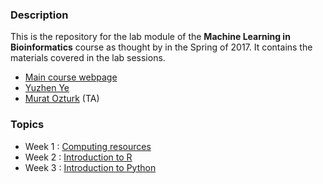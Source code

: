 ### Description

This is the repository for the lab module of the **Machine Learning in Bioinformatics** course as thought by  in the Spring of 2017.
It contains the materials covered in the lab sessions.

  * [Main course webpage](http://homes.soic.indiana.edu/yye/lab/teaching/spring2017-I529/)
  * [Yuzhen Ye](http://homes.soic.indiana.edu/yye/lab/index.php)
  * [Murat Ozturk](http://murat.littleblack.fish) (TA)

### Topics

  * Week 1 : [Computing resources](computing/)
  * Week 2 : [Introduction to R](R-intro/)
  * Week 3 : [Introduction to Python](Python-intro/)
